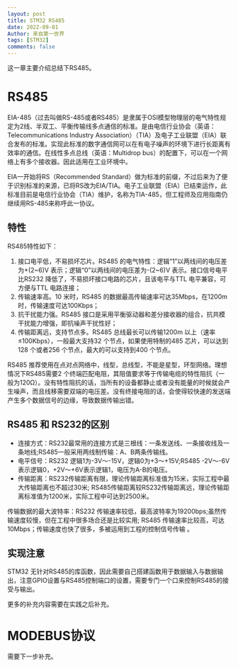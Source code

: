 ```yaml
---
layout: post
title: STM32 RS485
date: 2022-09-01
Author: 来自第一世界
tags: [STM32]
comments: false
---
```

这一章主要介绍总结下RS485。

# RS485

EIA-485（过去叫做RS-485或者RS485）是隶属于OSI模型物理层的电气特性规定为2线、半双工、平衡传输线多点通信的标准。是由电信行业协会（英语：Telecommunications Industry Association）（TIA）及电子工业联盟（EIA）联合发布的标准。实现此标准的数字通信网可以在有电子噪声的环境下进行长距离有效率的通信。在线性多点总线（英语：Multidrop bus）的配置下，可以在一个网络上有多个接收器。因此适用在工业环境中。

EIA一开始将RS（Recommended Standard）做为标准的前缀，不过后来为了便于识别标准的来源，已将RS改为EIA/TIA。电子工业联盟（EIA）已结束运作，此标准目前是电信行业协会（TIA）维护，名称为TIA-485，但工程师及应用指南仍继续用RS-485来称呼此一协议。

## 特性

RS485特性如下：

1. 接口电平低，不易损坏芯片。RS485 的电气特性：逻辑“1”以两线间的电压差为+(2\~6)V 表示；逻辑“0”以两线间的电压差为-(2\~6)V 表示。接口信号电平比RS232 降低了，不易损坏接口电路的芯片，且该电平与TTL 电平兼容，可方便与TTL 电路连接；
2. 传输速率高。10 米时，RS485 的数据最高传输速率可达35Mbps，在1200m 时，传输速度可达100Kbps；
3. 抗干扰能力强。RS485 接口是采用平衡驱动器和差分接收器的组合，抗共模干扰能力增强，即抗噪声干扰性好；
4. 传输距离远，支持节点多。RS485 总线最长可以传输1200m 以上（速率≤100Kbps），一般最大支持32 个节点，如果使用特制的485 芯片，可以达到128 个或者256 个节点，最大的可以支持到400 个节点。

RS485 推荐使用在点对点网络中，线型，总线型，不能是星型，环型网络。理想情况下RS485需要2 个终端匹配电阻，其阻值要求等于传输电缆的特性阻抗（一般为120Ω）。没有特性阻抗的话，当所有的设备都静止或者没有能量的时候就会产生噪声，而且线移需要双端的电压差。没有终接电阻的话，会使得较快速的发送端产生多个数据信号的边缘，导致数据传输出错。

## RS485 和 RS232的区别

* 连接方式：RS232最常用的连接方式是三根线：一条发送线、一条接收线及一条地线;RS485一般采用两线制传输：A、B两条传输线。
* 电平信号：RS232 逻辑1为-3V～-15V，逻辑0为+3～+15V;RS485 -2V～-6V表示逻辑0，+2V～+6V表示逻辑1，电压为A-B的电压。
* 传输距离：RS232传输距离有限，理论传输距离标准值为15米，实际工程中最大传输距离也不超过30米; RS485传输距离较RS232传输距离远，理论传输距离标准值为1200米，实际工程中可达到2500米。

传输数据的最大波特率：RS232 传输速率较低，最高波特率为19200bps;虽然传输速度较慢，但在工程中很多场合还是比较实用; RS485 传输速率比较高，可达10Mbps；传输速度也快了很多，多被运用到工程的控制信号传输 。

## 实现注意

STM32 无针对RS485的库函数，因此需要自己搭建函数用于数据输入与数据输出，注意GPIO设置与RS485控制端口的设置，需要专门一个口来控制RS485的接受与输出。

更多的补充内容需要在实践之后补充。

# MODEBUS协议

需要下一步补充。
